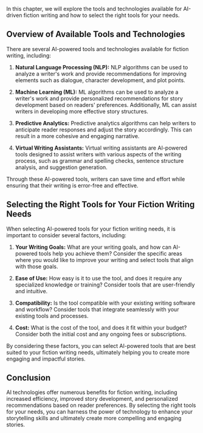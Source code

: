 
In this chapter, we will explore the tools and technologies available for AI-driven fiction writing and how to select the right tools for your needs.

Overview of Available Tools and Technologies
--------------------------------------------

There are several AI-powered tools and technologies available for fiction writing, including:

1. **Natural Language Processing (NLP):** NLP algorithms can be used to analyze a writer's work and provide recommendations for improving elements such as dialogue, character development, and plot points.

2. **Machine Learning (ML):** ML algorithms can be used to analyze a writer's work and provide personalized recommendations for story development based on readers' preferences. Additionally, ML can assist writers in developing more effective story structures.

3. **Predictive Analytics:** Predictive analytics algorithms can help writers to anticipate reader responses and adjust the story accordingly. This can result in a more cohesive and engaging narrative.

4. **Virtual Writing Assistants:** Virtual writing assistants are AI-powered tools designed to assist writers with various aspects of the writing process, such as grammar and spelling checks, sentence structure analysis, and suggestion generation.

Through these AI-powered tools, writers can save time and effort while ensuring that their writing is error-free and effective.

Selecting the Right Tools for Your Fiction Writing Needs
--------------------------------------------------------

When selecting AI-powered tools for your fiction writing needs, it is important to consider several factors, including:

1. **Your Writing Goals:** What are your writing goals, and how can AI-powered tools help you achieve them? Consider the specific areas where you would like to improve your writing and select tools that align with those goals.

2. **Ease of Use:** How easy is it to use the tool, and does it require any specialized knowledge or training? Consider tools that are user-friendly and intuitive.

3. **Compatibility:** Is the tool compatible with your existing writing software and workflow? Consider tools that integrate seamlessly with your existing tools and processes.

4. **Cost:** What is the cost of the tool, and does it fit within your budget? Consider both the initial cost and any ongoing fees or subscriptions.

By considering these factors, you can select AI-powered tools that are best suited to your fiction writing needs, ultimately helping you to create more engaging and impactful stories.

Conclusion
----------

AI technologies offer numerous benefits for fiction writing, including increased efficiency, improved story development, and personalized recommendations based on reader preferences. By selecting the right tools for your needs, you can harness the power of technology to enhance your storytelling skills and ultimately create more compelling and engaging stories.
